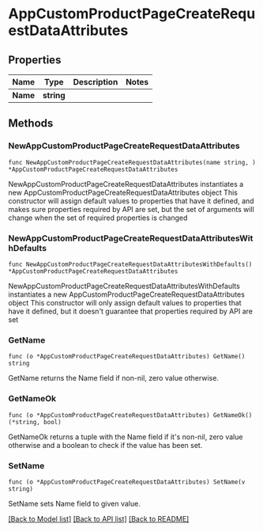 # AppCustomProductPageCreateRequestDataAttributes

## Properties

Name | Type | Description | Notes
------------ | ------------- | ------------- | -------------
**Name** | **string** |  | 

## Methods

### NewAppCustomProductPageCreateRequestDataAttributes

`func NewAppCustomProductPageCreateRequestDataAttributes(name string, ) *AppCustomProductPageCreateRequestDataAttributes`

NewAppCustomProductPageCreateRequestDataAttributes instantiates a new AppCustomProductPageCreateRequestDataAttributes object
This constructor will assign default values to properties that have it defined,
and makes sure properties required by API are set, but the set of arguments
will change when the set of required properties is changed

### NewAppCustomProductPageCreateRequestDataAttributesWithDefaults

`func NewAppCustomProductPageCreateRequestDataAttributesWithDefaults() *AppCustomProductPageCreateRequestDataAttributes`

NewAppCustomProductPageCreateRequestDataAttributesWithDefaults instantiates a new AppCustomProductPageCreateRequestDataAttributes object
This constructor will only assign default values to properties that have it defined,
but it doesn't guarantee that properties required by API are set

### GetName

`func (o *AppCustomProductPageCreateRequestDataAttributes) GetName() string`

GetName returns the Name field if non-nil, zero value otherwise.

### GetNameOk

`func (o *AppCustomProductPageCreateRequestDataAttributes) GetNameOk() (*string, bool)`

GetNameOk returns a tuple with the Name field if it's non-nil, zero value otherwise
and a boolean to check if the value has been set.

### SetName

`func (o *AppCustomProductPageCreateRequestDataAttributes) SetName(v string)`

SetName sets Name field to given value.



[[Back to Model list]](../README.md#documentation-for-models) [[Back to API list]](../README.md#documentation-for-api-endpoints) [[Back to README]](../README.md)



